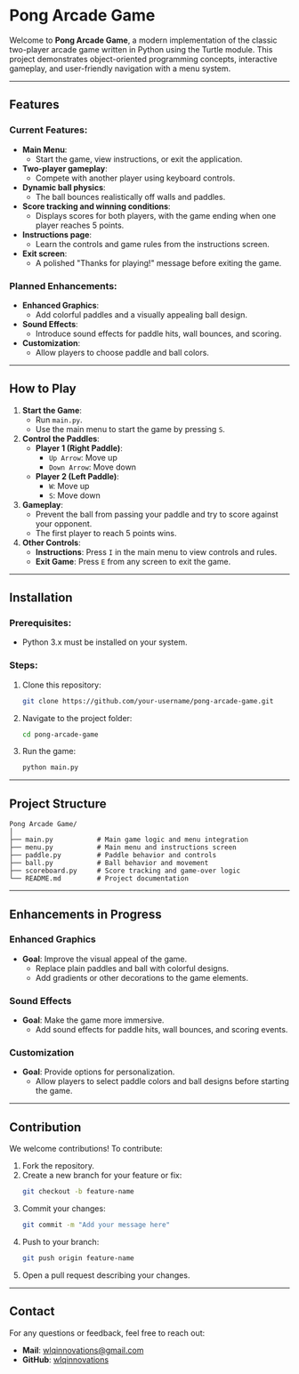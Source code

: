 # Pong Arcade Game

Welcome to **Pong Arcade Game**, a modern implementation of the classic two-player arcade game written in Python using the Turtle module. This project demonstrates object-oriented programming concepts, interactive gameplay, and user-friendly navigation with a menu system.

---

## Features

### Current Features:
- **Main Menu**:
  - Start the game, view instructions, or exit the application.
- **Two-player gameplay**:
  - Compete with another player using keyboard controls.
- **Dynamic ball physics**:
  - The ball bounces realistically off walls and paddles.
- **Score tracking and winning conditions**:
  - Displays scores for both players, with the game ending when one player reaches 5 points.
- **Instructions page**:
  - Learn the controls and game rules from the instructions screen.
- **Exit screen**:
  - A polished "Thanks for playing!" message before exiting the game.

### Planned Enhancements:
- **Enhanced Graphics**:
  - Add colorful paddles and a visually appealing ball design.
- **Sound Effects**:
  - Introduce sound effects for paddle hits, wall bounces, and scoring.
- **Customization**:
  - Allow players to choose paddle and ball colors.

---

## How to Play

1. **Start the Game**:
   - Run `main.py`.
   - Use the main menu to start the game by pressing `S`.
2. **Control the Paddles**:
   - **Player 1 (Right Paddle)**:
     - `Up Arrow`: Move up
     - `Down Arrow`: Move down
   - **Player 2 (Left Paddle)**:
     - `W`: Move up
     - `S`: Move down
3. **Gameplay**:
   - Prevent the ball from passing your paddle and try to score against your opponent.
   - The first player to reach 5 points wins.
4. **Other Controls**:
   - **Instructions**: Press `I` in the main menu to view controls and rules.
   - **Exit Game**: Press `E` from any screen to exit the game.

---

## Installation

### Prerequisites:
- Python 3.x must be installed on your system.

### Steps:
1. Clone this repository:
   ```bash
   git clone https://github.com/your-username/pong-arcade-game.git
   ```
2. Navigate to the project folder:
   ```bash
   cd pong-arcade-game
   ```
3. Run the game:
   ```bash
   python main.py
   ```

---

## Project Structure

```
Pong Arcade Game/
│
├── main.py           # Main game logic and menu integration
├── menu.py           # Main menu and instructions screen
├── paddle.py         # Paddle behavior and controls
├── ball.py           # Ball behavior and movement
├── scoreboard.py     # Score tracking and game-over logic
└── README.md         # Project documentation
```

---

## Enhancements in Progress

### Enhanced Graphics
- **Goal**: Improve the visual appeal of the game.
  - Replace plain paddles and ball with colorful designs.
  - Add gradients or other decorations to the game elements.

### Sound Effects
- **Goal**: Make the game more immersive.
  - Add sound effects for paddle hits, wall bounces, and scoring events.

### Customization
- **Goal**: Provide options for personalization.
  - Allow players to select paddle colors and ball designs before starting the game.

---

## Contribution

We welcome contributions! To contribute:
1. Fork the repository.
2. Create a new branch for your feature or fix:
   ```bash
   git checkout -b feature-name
   ```
3. Commit your changes:
   ```bash
   git commit -m "Add your message here"
   ```
4. Push to your branch:
   ```bash
   git push origin feature-name
   ```
5. Open a pull request describing your changes.

---

## Contact

For any questions or feedback, feel free to reach out:
- **Mail**: wlqinnovations@gmail.com
- **GitHub**: [wlqinnovations](https://github.com/wlqinnovations)